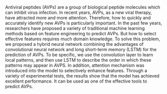 Antiviral peptides (AVPs) are a group of biological peptide molecules which can inhibit virus infection. In recent years, AVPs, as a new viral therapy, have attracted more and more attention. Therefore, how to quickly and accurately identify new AVPs is particularly important. In the past few years, researchers have proposed a variety of traditional machine learning methods based on feature engineering to predict AVPs. But how to select effective features requires much domain knowledge. To solve this problem, we proposed a hybrid neural network combining the advantages of convolutional neural network and long short-term memory (LSTM) for the prediction of AVPs. To be specific, we use the convolution layer to learn local patterns, and then use LSTM to describe the order in which these patterns may appear in AVPS. In addition, attention mechanism was introduced into the model to selectively enhance features. Through a variety of experimental tests, the results show that the model has achieved excellent performance. It can be used as one of the effective tools to predict AVPs.
